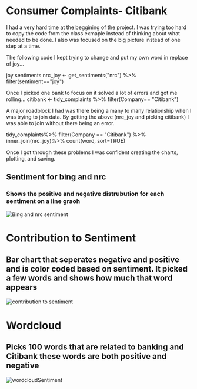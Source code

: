 # Consumer Complaints- Citibank

I had a very hard time at the beggining of the project. I was trying too hard to copy the code from the class exmaple instead of thinking about what needed to be done. I also was focused on the big picture instead of one step at a time. 


The following code I kept trying to change and put my own word in replace of joy...

joy sentiments 
nrc_joy <- get_sentiments("nrc") %>%
  filter(sentiment=="joy")


Once I picked one bank to focus on it solved a lot of errors and got me rolling...
citibank <- tidy_complaints %>%
  filter(Company== "Citibank")


A major roadblock I had was there being a many to many relationship when I was trying to join data. By getting the above (nrc_joy and picking citibank) I was able to join without there being an error. 

tidy_complaints%>%
  filter(Company == "Citibank") %>%
  inner_join(nrc_joy)%>%
  count(word, sort=TRUE)


Once I got through these problems I was confident creating the charts, plotting, and saving. 

## Sentiment for bing and nrc
### Shows the positive and negative distrubution for each sentiment on a line graoh 
![Bing and nrc sentiment](https://github.com/averyfrick/DATA_332/assets/159860783/cbecb365-1381-471d-9523-0f742a1bb7b6)

# Contribution to Sentiment 
## Bar chart that seperates negative and positive and is color coded based on sentiment. It picked a few words and shows how much that word appears 
![contribution to sentiment](https://github.com/averyfrick/DATA_332/assets/159860783/db91780b-e078-4740-a2dd-3c33d8c0c611)

# Wordcloud 
## Picks 100 words that are related to banking and Citibank these words are both positive and negative 
![wordcloudSentiment](https://github.com/averyfrick/DATA_332/assets/159860783/5a512bd5-d638-4caf-8626-f6df0452a6cb)
